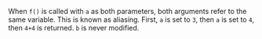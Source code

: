 When `f()` is called with `a` as both parameters, both arguments refer to the same variable. This is known as aliasing. First, `a` is set to `3`, then `a` is set to `4`, then `4+4` is returned. `b` is never modified.
